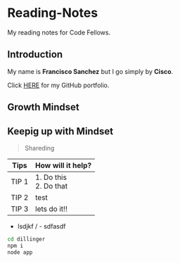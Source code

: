 # Reading-Notes
My reading notes for Code Fellows.

## Introduction

My name is **Francisco Sanchez** but I go simply by **Cisco**. 

Click [HERE](https://github.com/c0d3cisco/) for my GitHub portfolio.

## Growth Mindset

## Keepig up with Mindset
> Shareding 

| Tips | How will it help? |
| ------ | ------ |
| TIP 1 | 1. Do this <br> 2. Do that |
| TIP 2 | test |
| TIP 3 | lets do it!!  |


- lsdjkf / - sdfasdf

```sh
cd dillinger
npm i
node app
```
